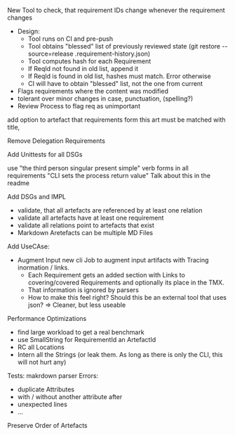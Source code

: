 New Tool to check, that requirement IDs change whenever the requirement changes
*   Design:
    *   Tool runs on CI and pre-push
    *   Tool obtains "blessed" list of previously reviewed state (git restore --source=release .requirement-history.json)
    *   Tool computes hash for each Requirement
    *   If ReqId not found in old list, append it
    *   If ReqId is found in old list, hashes must match. Error otherwise
    *   CI will have to obtain "blessed" list, not the one from current 
*   Flags requirements where the content was modified
*   tolerant over minor changes in case, punctuation, (spelling?)
*   Review Process to flag req as unimportant


add option to artefact that requirements form this art must be matched with title,

Remove Delegation Requirements

Add Unittests for all DSGs
 
use "the third person singular present simple" verb forms in all requirements "CLI sets the process return value"
Talk about this in the readme

Add DSGs and IMPL
*   validate, that all artefacts are referenced by at least one relation
*   validate all artefacts have at least one requirement
*   validate all relations point to artefacts that exist
*   Markdown Aretefacts can be multiple MD Files

Add UseCAse:
*   Augment Input
    new cli Job to augment input artifacts with Tracing inormation / links.
    *   Each Requirement gets an added section with Links to covering/covered
        Requirements and optionally its place in the TMX.
    *   That information is ignored by parsers
    *   How to make this feel right? Should this be an external tool that uses json?
        => Cleaner, but less useable

Performance Optimizations
*   find large workload to get a real benchmark
*   use SmallString for RequirementId an  ArtefactId
*   RC all Locations
*   Intern all the Strings  (or leak them. As long as there is only the CLI, this will not hurt any)

Tests:
makrdown parser Errors:
*   duplicate Attributes
*   with / without another attribute after
*   unexpected lines
*   ...


Preserve Order of Artefacts
